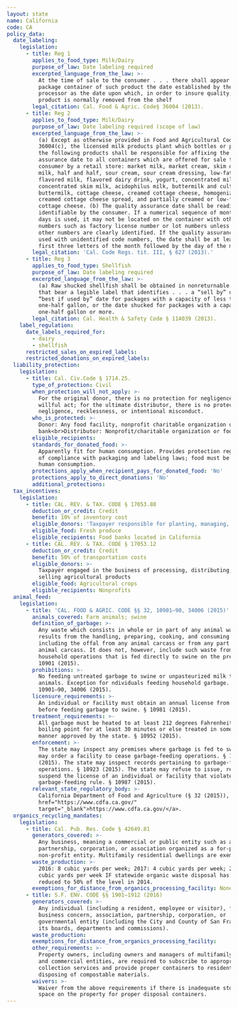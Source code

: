 ```yaml
---
layout: state
name: California
code: CA
policy_data:
  date_labeling:
    legislation:
      - title: Reg 1
        applies_to_food_type: Milk/Dairy
        purpose_of_law: Date labeling required
        excerpted_language_from_the_law: >-
          At the time of sale to the consumer . . . there shall appear upon the
          package container of such product the date established by the
          processor as the date upon which, in order to insure quality, such
          product is normally removed from the shelf
        legal_citation: Cal. Food & Agric. Code§ 36004 (2013).
      - title: Reg 2
        applies_to_food_type: Milk/Dairy
        purpose_of_law: Date labeling required (scope of law)
        excerpted_language_from_the_law: >-
          (a) Except as otherwise provided in Food and Agricultural Code Section
          36004(c), the licensed milk products plant which bottles or packages
          the following products shall be responsible for affixing the quality
          assurance date to all containers which are offered for sale to the
          consumer by a retail store: market milk, market cream, skim or non-fat
          milk, half and half, sour cream, sour cream dressing, low-fat milk,
          flavored milk, flavored dairy drink, yogurt, concentrated milk,
          concentrated skim milk, acidophilus milk, buttermilk and cultured
          buttermilk, cottage cheese, creamed cottage cheese, homogenized
          creamed cottage cheese spread, and partially creamed or low-fat
          cottage cheese. (b) The quality assurance date shall be readily
          identifiable by the consumer. If a numerical sequence of months and
          days is used, it may not be located on the container with other
          numbers such as factory license number or lot numbers unless such
          other numbers are clearly identified. If the quality assurance date is
          used with unidentified code numbers, the date shall be at least the
          first three letters of the month followed by the day of the month.
        legal_citation: 'Cal. Code Regs. tit. III, § 627 (2013).'
      - title: Reg 3
        applies_to_food_type: Shellfish
        purpose_of_law: Date labeling required
        excerpted_language_from_the_law: >-
          (a) Raw shucked shellfish shall be obtained in nonreturnable packages
          that bear a legible label that identifies . . . a “sell by” date or a
          “best if used by” date for packages with a capacity of less than
          one-half gallon, or the date shucked for packages with a capacity of
          one-half gallon or more.
        legal_citation: Cal. Health & Safety Code § 114039 (2013).
    label_regulation:
      date_labels_required_for:
        - dairy
        - shellfish
      restricted_sales_on_expired_labels:
      restricted_donations_on_expired_labels:
  liability_protection:
    legislation:
      - title: Cal. Civ.Code § 1714.25.
        type_of_protection: Civil
        when_protection_will_not_apply: >-
          For the original donor, there is no protection for negligence or a
          willful act; for the ultimate distributor, there is no protection for
          negligence, recklessness, or intentional misconduct.
        who_is_protected: >-
          Donor: Any food facility, nonprofit charitable organization or food
          bank<br>Distributor: Nonprofit/charitable organization or food bank
        eligible_recipients:
        standards_for_donated_food: >-
          Apparently fit for human consumption. Provides protection regardless
          of compliance with packaging and labeling laws; food must be fit for
          human consumption.
        protections_apply_when_recipient_pays_for_donated_food: 'No'
        protections_apply_to_direct_donations: 'No'
        additional_protections:
  tax_incentives:
    legislation:
      - title: CAL. REV. & TAX. CODE § 17053.88
        deduction_or_credit: Credit
        benefit: 10% of inventory cost
        eligible_donors: 'Taxpayer responsible for planting, managing, and harvesting crops'
        eligible_food: Fresh produce
        eligible_recipients: Food banks located in California
      - title: CAL. REV. & TAX. CODE § 17053.12
        deduction_or_credit: Credit
        benefit: 50% of transportation costs
        eligible_donors: >-
          Taxpayer engaged in the business of processing, distributing, or
          selling agricultural products
        eligible_food: Agricultural crops
        eligible_recipients: Nonprofits
  animal_feed:
    legislation:
      - title: 'CAL. FOOD & AGRIC. CODE §§ 32, 10901–90, 34006 (2015)'
        animals_covered: Farm animals; swine
        definition_of_garbage: >-
          Any waste which consists in whole or in part of any animal waste that
          results from the handling, preparing, cooking, and consuming of food,
          including the offal from any animal carcass or from any part of an
          animal carcass. It does not, however, include such waste from ordinary
          household operations that is fed directly to swine on the premises. §
          10901 (2015).
        prohibitions: >-
          No feeding untreated garbage to swine or unpasteurized milk to farm
          animals. Exception for ndividuals feeding household garbage. §§
          10901–90, 34006 (2015).
        licensure_requirements: >-
          An individual or facility must obtain an annual license from the state
          before feeding garbage to swine. § 10981 (2015).
        treatment_requirements: >-
          All garbage must be heated to at least 212 degrees Fahrenheit or
          boiling point for at least 30 minutes or else treated in some other
          manner approved by the state. § 10952 (2015).
        enforcement: >-
          The state may inspect any premises where garbage is fed to swine and
          may order a facility to cease garbage-feeding operations. § 10922
          (2015). The state may inspect records pertaining to garbage-feeding
          operations. § 10923 (2015). The state may refuse to issue, revoke, or
          suspend the license of an individual or facility that violates the
          garbage-feeding rule. § 10987 (2015).
        relevant_state_regulatory_body: >-
          California Department of Food and Agriculture (§ 32 (2015)), <a
          href="https://www.cdfa.ca.gov/"
          target="_blank">https://www.cdfa.ca.gov/</a>.
  organics_recycling_mandates:
    legislation:
      - title: Cal. Pub. Res. Code § 42649.81
        generators_covered: >-
          Any business, meaning a commercial or public entity such as a firm,
          partnership, corporation, or association organized as a for-profit or
          non-profit entity. Multifamily residential dwellings are exempted.
        waste_production: >-
          2016: 8 cubic yards per week; 2017: 4 cubic yards per week; 2020: 2
          cubic yards per week IF statewide organic waste disposal has not been
          reduced to 50% of the level in 2014.
        exemptions_for_distance_from_organics_processing_facility: None (but there are exemptions for rural jurisdictions)
      - title: S.F. ENV. CODE §§ 1901–1912 (2016)
        generators_covered: >-
          Any individual (including a resident, employee or visitor), firm,
          business concern, association, partnership, corporation, or
          governmental entity (including the City and County of San Francisco,
          its boards, departments and commissions).
        waste_production:
        exemptions_for_distance_from_organics_processing_facility:
        other_requirements: >-
          Property owners, including owners and managers of multifamily housing
          and commercial entities, are required to subscribe to appropriate
          collection services and provide proper containers to residents for
          disposing of compostable materials.
        waivers: >-
          Waiver from the above requirements if there is inadequate storage
          space on the property for proper disposal containers.
---
```


